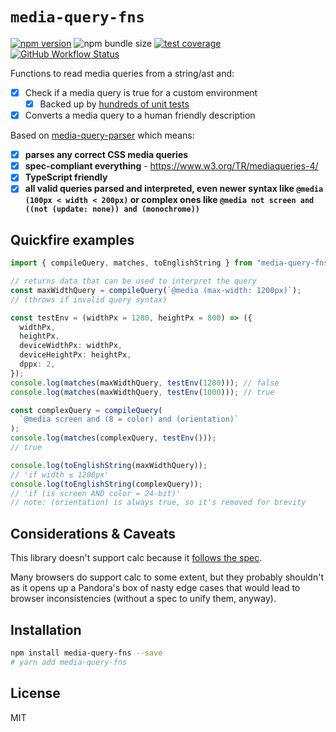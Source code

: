 # `media-query-fns`

[![npm version](https://img.shields.io/npm/v/media-query-fns.svg?style=flat-square)](https://www.npmjs.com/package/media-query-fns)
![npm bundle size](https://img.shields.io/bundlephobia/minzip/media-query-fns?style=flat-square)
[![test coverage](https://img.shields.io/badge/dynamic/json?style=flat-square&color=brightgreen&label=coverage&query=%24.total.branches.pct&url=https%3A%2F%2Fraw.githubusercontent.com%2Ftbjgolden%2Fmedia-query-fns%2Fmain%2Fcoverage%2Fcoverage-summary.json)](https://www.npmjs.com/package/media-query-fns)
[![GitHub Workflow Status](https://img.shields.io/github/workflow/status/tbjgolden/media-query-fns/Release?style=flat-square)](https://github.com/tbjgolden/media-query-fns/actions?query=workflow%3ARelease)

Functions to read media queries from a string/ast and:

- [x] Check if a media query is true for a custom environment
  - [x] Backed up by [hundreds of unit tests](https://github.com/tbjgolden/media-query-fns/blob/main/src/matches.test.ts)
- [x] Converts a media query to a human friendly description

Based on [media-query-parser](https://github.com/tbjgolden/media-query-parser) which means:

- [x] **parses any correct CSS media queries**
- [x] **spec-compliant everything** - https://www.w3.org/TR/mediaqueries-4/
- [x] **TypeScript friendly**
- [x] **all valid queries parsed and interpreted, even newer syntax like
      `@media (100px < width < 200px)` or complex ones like `@media not screen and ((not (update: none)) and (monochrome))`**

## Quickfire examples

```ts
import { compileQuery, matches, toEnglishString } from "media-query-fns";

// returns data that can be used to interpret the query
const maxWidthQuery = compileQuery(`@media (max-width: 1200px)`);
// (throws if invalid query syntax)

const testEnv = (widthPx = 1280, heightPx = 800) => ({
  widthPx,
  heightPx,
  deviceWidthPx: widthPx,
  deviceHeightPx: heightPx,
  dppx: 2,
});
console.log(matches(maxWidthQuery, testEnv(1280))); // false
console.log(matches(maxWidthQuery, testEnv(1000))); // true

const complexQuery = compileQuery(
  `@media screen and (8 = color) and (orientation)`
);
console.log(matches(complexQuery, testEnv()));
// true

console.log(toEnglishString(maxWidthQuery));
// 'if width ≤ 1200px'
console.log(toEnglishString(complexQuery));
// 'if (is screen AND color = 24-bit)'
// note: (orientation) is always true, so it's removed for brevity
```

## Considerations & Caveats

This library doesn't support calc because it [follows the spec](https://www.w3.org/TR/mediaqueries-4/#ref-for-media-feature%E2%91%A0%E2%93%AA).

Many browsers do support calc to some extent, but they probably shouldn't as it opens up a Pandora's box of nasty edge cases that would lead to browser inconsistencies (without a spec to unify them, anyway).

## Installation

```sh
npm install media-query-fns --save
# yarn add media-query-fns
```

<!-- ## [`API`](docs/api) -->

## License

MIT

